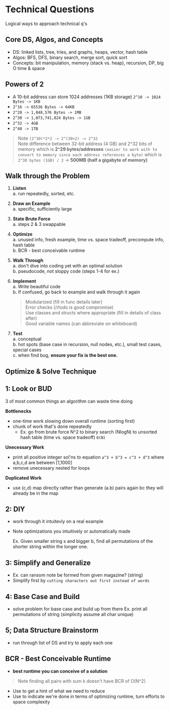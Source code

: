 # Technical Questions

Logical ways to approach technical q's

## Core DS, Algos, and Concepts

- DS: linked lists, tree, tries, and graphs, heaps, vector, hash table
- Algos: BFS, DFS, binary search, merge sort, quick sort
- Concepts: bit manipulation, memory (stack vs. heap), recursion, DP, big O time & space

## Powers of 2

- A 10-bit address can store 1024 addresses (1KB storage) `2^10 -> 1024 Bytes -> 1KB`
- `2^16 -> 65536 Bytes -> 64KB`
- `2^20 -> 1,048,576 Bytes -> 1MB`
- `2^30 -> 1,073,741,824 Bytes -> 1GB`
- `2^32 -> 4GB`
- `2^40 -> 1TB`

> Note `(2^30)*2*2 -> 2^(30+2) -> 2^32`\
> Note difference between 32-bit address (4 GB) and 2^32 bits of memory which is **2^29 bytes/addresses** `(easier to work with to convert to memory since each address references a byte)` which is `2^30 bytes (1GB) / 2` -> **500MB (half a gigabyte of memory)**

## Walk through the Problem

1. **Listen**\
  a. run repeatedly, sorted, etc.

2. **Draw an Example**\
  a. specific, sufficiently large

3. **State Brute Force**\
  a. steps 2 & 3 swappable

4. **Optimize**\
  a. unused info, fresh example, time vs. space tradeoff, precompute info, hash table\
  b. BCR - best conceivable runtime 

5. **Walk Through**\
  a. don't dive into coding yet with an optimal solution\
  b. pseudocode, not sloppy code (steps 1-4 for ex.)

6. **Implement**\
  a. Write beautiful code\
  b. If confused, go back to example and walk through it again
    > Modularized (fill in func details later)\
  Error checks (//todo is good compromise)\
  Use classes and structs where appropriate (fill in details of class after)\
  Good variable names (can abbreviate on whiteboard)

7. **Test**\
  a. conceptual\
  b. hot spots (base case in recursion, null nodes, etc.), small test cases, special cases\
  c. when find bug, **ensure your fix is the best one.**

## Optimize & Solve Technique

## 1: Look or BUD

3 of most common things an algorithm can waste time doing

**Bottlenecks**

- one-time work slowing down overall runtime (sorting first)
- chunk of work that's done repeatedly
  - Ex. go from brute force N^2 to binary search (NlogN) to unsorted hash table (time vs. space tradeoff) `O(N)`

**Unecessary Work**

- print all positive integer sol'ns to equation `a^3 + b^3 = c^3 + d^3` where a,b,c,d are between [1,1000]
- remove unecessary nested for loops

**Duplicated Work**

- use (c,d) map directly rather than generate (a.b) pairs again bc they will already be in the map

## 2: DIY

- work through it intuitevly on a real example
- Note optimizations you intuitively or automatically made

  Ex. Given smaller string s and bigger b, find all permutations of the shorter string within the longer one. 

## 3: Simplify and Generalize

- Ex. can ransom note be formed from given magazine? (string)
- Simplify first by `cutting characters out first instead of words`

## 4: Base Case and Build

- solve problem for base case and build up from there
  Ex. print all permutations of string (simplicity assume all char unique)

## 5; Data Structure Brainstorm

- run through list of DS and try to apply each one

## BCR - Best Conceivable Runtime

- **best runtime you can conceive of a solution**
> Note finding all pairs with sum k doesn't have BCR of O(N^2)
- Use to get a hint of what we need to reduce
- Use to indicate we're done in terms of optimizing runtime, turn efforts to space complexity



